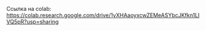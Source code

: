 Cсылка на colab:  https://colab.research.google.com/drive/1yXHAaoyxcwZEMeASYbcJKfkn1LIVQ5pR?usp=sharing
